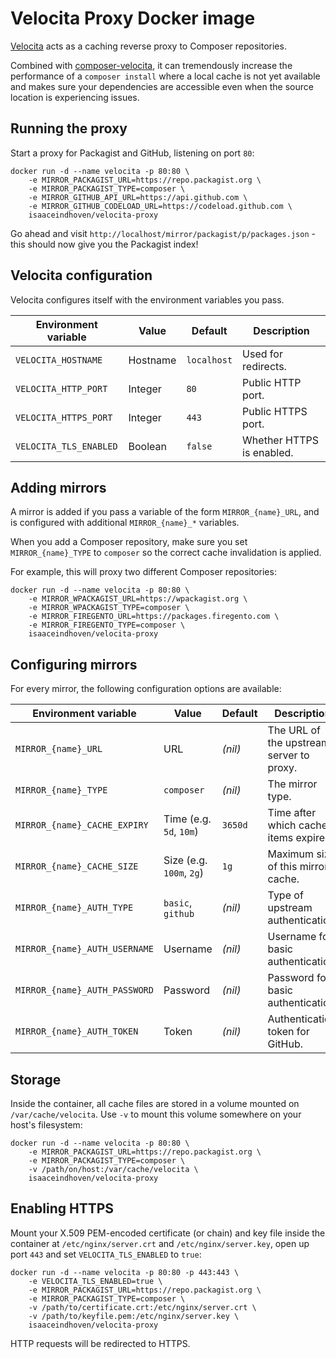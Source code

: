 # Velocita Proxy Docker image

[Velocita](https://github.com/isaaceindhoven/velocita-proxy) acts as a caching reverse proxy to Composer repositories.

Combined with [composer-velocita](https://github.com/isaaceindhoven/composer-velocita), it can tremendously increase the
performance of a `composer install` where a local cache is not yet available and makes sure your dependencies are
accessible even when the source location is experiencing issues.

## Running the proxy

Start a proxy for Packagist and GitHub, listening on port `80`:

```
docker run -d --name velocita -p 80:80 \
    -e MIRROR_PACKAGIST_URL=https://repo.packagist.org \
    -e MIRROR_PACKAGIST_TYPE=composer \
    -e MIRROR_GITHUB_API_URL=https://api.github.com \
    -e MIRROR_GITHUB_CODELOAD_URL=https://codeload.github.com \
    isaaceindhoven/velocita-proxy
```

Go ahead and visit `http://localhost/mirror/packagist/p/packages.json` - this should now give you the Packagist index!

## Velocita configuration

Velocita configures itself with the environment variables you pass.

| Environment variable   | Value    | Default     | Description               |
| ---------------------- | -------- | ----------- | ------------------------- |
| `VELOCITA_HOSTNAME`    | Hostname | `localhost` | Used for redirects.       |
| `VELOCITA_HTTP_PORT`   | Integer  | `80`        | Public HTTP port.         |
| `VELOCITA_HTTPS_PORT`  | Integer  | `443`       | Public HTTPS port.        |
| `VELOCITA_TLS_ENABLED` | Boolean  | `false`     | Whether HTTPS is enabled. |

## Adding mirrors

A mirror is added if you pass a variable of the form `MIRROR_{name}_URL`, and is configured with additional
`MIRROR_{name}_*` variables.

When you add a Composer repository, make sure you set `MIRROR_{name}_TYPE` to `composer` so the correct cache
invalidation is applied.

For example, this will proxy two different Composer repositories:

```
docker run -d --name velocita -p 80:80 \
    -e MIRROR_WPACKAGIST_URL=https://wpackagist.org \
    -e MIRROR_WPACKAGIST_TYPE=composer \
    -e MIRROR_FIREGENTO_URL=https://packages.firegento.com \
    -e MIRROR_FIREGENTO_TYPE=composer \
    isaaceindhoven/velocita-proxy
```

## Configuring mirrors

For every mirror, the following configuration options are available:

| Environment variable          | Value                    | Default | Description                              |
| ----------------------------- | ------------------------ | ------- | ---------------------------------------- |
| `MIRROR_{name}_URL`           | URL                      | _(nil)_ | The URL of the upstream server to proxy. |
| `MIRROR_{name}_TYPE`          | `composer`               | _(nil)_ | The mirror type.                         |
| `MIRROR_{name}_CACHE_EXPIRY`  | Time (e.g. `5d`, `10m`)  | `3650d` | Time after which cached items expire.    |
| `MIRROR_{name}_CACHE_SIZE`    | Size (e.g. `100m`, `2g`) | `1g`    | Maximum size of this mirror's cache.     |
| `MIRROR_{name}_AUTH_TYPE`     | `basic`, `github`        | _(nil)_ | Type of upstream authentication.         |
| `MIRROR_{name}_AUTH_USERNAME` | Username                 | _(nil)_ | Username for basic authentication.       |
| `MIRROR_{name}_AUTH_PASSWORD` | Password                 | _(nil)_ | Password for basic authentication.       |
| `MIRROR_{name}_AUTH_TOKEN`    | Token                    | _(nil)_ | Authentication token for GitHub.         |

## Storage

Inside the container, all cache files are stored in a volume mounted on `/var/cache/velocita`. Use `-v` to mount this
volume somewhere on your host's filesystem:

```
docker run -d --name velocita -p 80:80 \
    -e MIRROR_PACKAGIST_URL=https://repo.packagist.org \
    -e MIRROR_PACKAGIST_TYPE=composer \
    -v /path/on/host:/var/cache/velocita \
    isaaceindhoven/velocita-proxy
```

## Enabling HTTPS

Mount your X.509 PEM-encoded certificate (or chain) and key file inside the container at `/etc/nginx/server.crt` and
`/etc/nginx/server.key`, open up port `443` and set `VELOCITA_TLS_ENABLED` to `true`:

```
docker run -d --name velocita -p 80:80 -p 443:443 \
    -e VELOCITA_TLS_ENABLED=true \
    -e MIRROR_PACKAGIST_URL=https://repo.packagist.org \
    -e MIRROR_PACKAGIST_TYPE=composer \
    -v /path/to/certificate.crt:/etc/nginx/server.crt \
    -v /path/to/keyfile.pem:/etc/nginx/server.key \
    isaaceindhoven/velocita-proxy
```

HTTP requests will be redirected to HTTPS.
